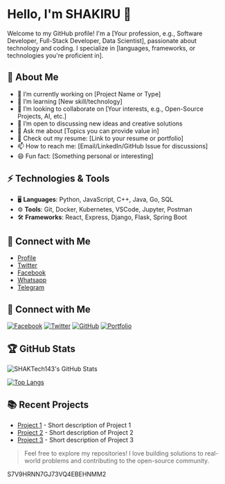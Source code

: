 # Hello, I'm SHAKIRU 👋

Welcome to my GitHub profile! I'm a [Your profession, e.g., Software Developer, Full-Stack Developer, Data Scientist], passionate about technology and coding. I specialize in [languages, frameworks, or technologies you're proficient in].

## 🚀 About Me
- 🔭 I’m currently working on [Project Name or Type]
- 🌱 I’m learning [New skill/technology]
- 👯 I’m looking to collaborate on [Your interests, e.g., Open-Source Projects, AI, etc.]
- 🤔 I’m open to discussing new ideas and creative solutions
- 💬 Ask me about [Topics you can provide value in]
- 📄 Check out my resume: [Link to your resume or portfolio]
- 📫 How to reach me: [Email/LinkedIn/GitHub Issue for discussions]
- 😄 Fun fact: [Something personal or interesting]
  
## ⚡ Technologies & Tools
- 🖥️ **Languages**: Python, JavaScript, C++, Java, Go, SQL
- ⚙️ **Tools**: Git, Docker, Kubernetes, VSCode, Jupyter, Postman
- 🛠️ **Frameworks**: React, Express, Django, Flask, Spring Boot

## 🔗 Connect with Me
- [Profile](https://about.me/shakiruadinan_smartass)
- [Twitter](https://twitter.com/yourusername)
- [Facebook]()
- [Whatsapp](https://api.whatsapp.com/message/NEMNSYUI5KJNP1?autoload=1&app_absent=0)
- [Telegram](t.me/shakiruadinani)
## 🔗 Connect with Me

[![Facebook](https://img.shields.io/badge/LinkedIn-%230A66C2?style=flat&logo=linkedin&logoColor=white)](https://www.facebook.com/SHAKTec143)
[![Twitter](https://img.shields.io/badge/Twitter-%231DA1F2?style=flat&logo=twitter&logoColor=white)](https://twitter.com/yourusername)
[![GitHub](https://img.shields.io/badge/GitHub-%23121011?style=flat&logo=github&logoColor=white)](https://github.com/yourusername)
[![Portfolio](https://img.shields.io/badge/Portfolio-%23F24E1E?style=flat&logo=internet-explorer&logoColor=white)](https://yourportfolio.com)


## 🏆 GitHub Stats

![SHAKTech143's GitHub Stats](https://github-readme-stats.vercel.app/api?username=SHAKTech143&show_icons=true&hide_title=true&count_private=true&theme=radical)

[![Top Langs](https://github-readme-stats.vercel.app/api/top-langs/?username=SHAKTech143&layout=compact&theme=radical)](https://github.com/SHAKTech143)


## 📚 Recent Projects
- [Project 1](https://github.com/yourusername/project1) - Short description of Project 1
- [Project 2](https://github.com/yourusername/project2) - Short description of Project 2
- [Project 3](https://github.com/yourusername/project3) - Short description of Project 3

> Feel free to explore my repositories! I love building solutions to real-world problems and contributing to the open-source community.

S7V9HRNN7GJ73VQ4EBEHNMM2